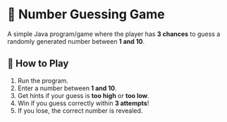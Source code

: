 # 🎯 Number Guessing Game  

A simple Java program/game where the player has **3 chances** to guess a randomly generated number between **1 and 10**.  

## 📜 How to Play  
1. Run the program.  
2. Enter a number between **1 and 10**.  
3. Get hints if your guess is **too high** or **too low**.  
4. Win if you guess correctly within **3 attempts**!  
5. If you lose, the correct number is revealed.  
